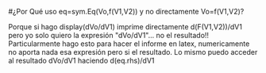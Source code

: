 #¿Por Qué uso eq=sym.Eq(Vo,f(V1,V2)) y no directamente Vo=f(V1,V2)?

Porque si hago display(dVo/dV1)  imprime directamente d(F(V1,V2))/dV1 pero yo solo quiero la expresión "dVo/dV1"... no el resultado!!
Particularmente hago esto para hacer el informe en latex, numericamente no aporta nada esa expresión pero si el resultado. 
Lo mismo puedo acceder al resultado dVo/dV1 haciendo d(eq.rhs)/dV1
